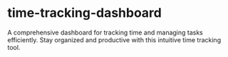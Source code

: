 # time-tracking-dashboard
A comprehensive dashboard for tracking time and managing tasks efficiently. Stay organized and productive with this intuitive time tracking tool.
